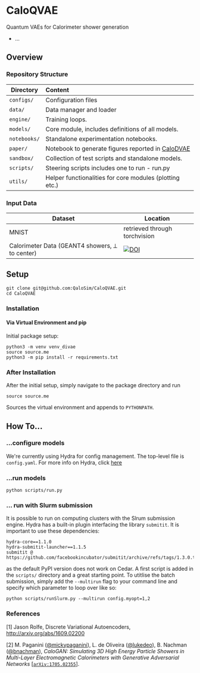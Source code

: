 # CaloQVAE

Quantum VAEs for Calorimeter shower generation
- ...

## Overview
### Repository Structure


| Directory        | Content    | 
| ------------- |:-------------| 
| `configs/`      | Configuration files | 
| `data/` | Data manager and loader |
| `engine/`  | Training loops. |
| `models/` | Core module, includes definitions of all models.  |
| `notebooks/` | Standalone experimentation notebooks. |
| `paper/`  | Notebook to generate figures reported in [CaloDVAE](https://ml4physicalsciences.github.io/2021/files/NeurIPS_ML4PS_2021_145.pdf)
| `sandbox/` | Collection of test scripts and standalone models. |
| `scripts/` | Steering scripts includes one to run - run.py|
| `utils/` | Helper functionalities for core modules (plotting etc.) |

### Input Data

|  Dataset | Location |
| ------------- | ------------- |
| MNIST  | retrieved through torchvision |
| Calorimeter Data (GEANT4 showers, ⟂ to center) | [![DOI](https://zenodo.org/badge/DOI/10.17632/pvn3xc3wy5.1.svg)](https://doi.org/10.17632/pvn3xc3wy5.1)|


## Setup
```
git clone git@github.com:QaloSim/CaloQVAE.git
cd CaloQVAE
```

### Installation
#### Via Virtual Environment and pip
Initial package setup:
```
python3 -m venv venv_divae
source source.me
python3 -m pip install -r requirements.txt
```

### After Installation
After the initial setup, simply navigate to the package directory and run

```
source source.me
```
Sources the virtual environment and appends to `PYTHONPATH`.

## How To...

### ...configure models
We're currently using Hydra for config management. The top-level file is `config.yaml`. For more info on Hydra, click [here](https://hydra.cc/docs/tutorials/intro/)

### ...run models
```
python scripts/run.py
```

### ... run with Slurm submission
It is possible to run on computing clusters with the Slrum submission engine. Hydra has a built-in plugin interfacing the library `submitit`. It is important to use these dependencies:
```
hydra-core==1.1.0
hydra-submitit-launcher==1.1.5
submitit @ https://github.com/facebookincubator/submitit/archive/refs/tags/1.3.0.tar.gz
```
as the default PyPI version does not work on Cedar. A first script is added in the `scripts/` directory and a great starting point. To utitlise the batch submission, simply add the `--multirun` flag to your command line and specify which parameter to loop over like so:
```
python scripts/runSlurm.py --multirun config.myopt=1,2 
```

### References
[1] Jason Rolfe, Discrete Variational Autoencoders,
http://arxiv.org/abs/1609.02200

[2] M. Paganini ([@mickypaganini](https://github.com/mickypaganini)), L. de Oliveira ([@lukedeo](https://github.com/lukedeo)), B. Nachman ([@bnachman](https://github.com/bnachman)), _CaloGAN: Simulating 3D High Energy Particle Showers in Multi-Layer Electromagnetic Calorimeters with Generative Adversarial Networks_ [[`arXiv:1705.02355`](https://arxiv.org/abs/1705.02355)].